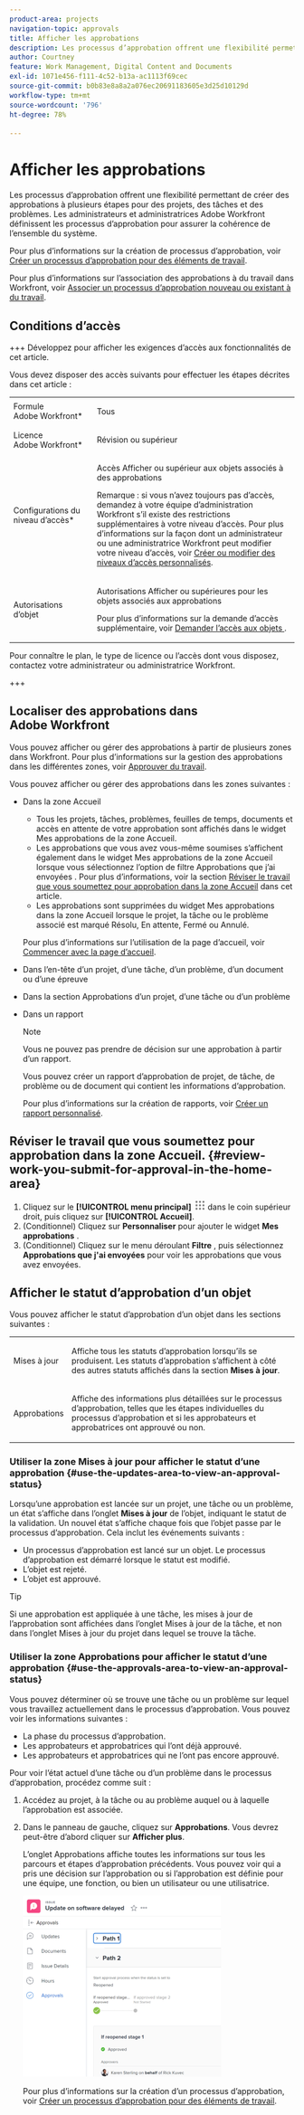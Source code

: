 ```yaml
---
product-area: projects
navigation-topic: approvals
title: Afficher les approbations
description: Les processus d’approbation offrent une flexibilité permettant de créer des approbations à plusieurs étapes pour des projets, des tâches et des problèmes. Les administrateurs et administratrices Adobe Workfront définissent les processus d’approbation pour assurer la cohérence de l’ensemble du système.
author: Courtney
feature: Work Management, Digital Content and Documents
exl-id: 1071e456-f111-4c52-b13a-ac1113f69cec
source-git-commit: b0b83e8a8a2a076ec20691183605e3d25d10129d
workflow-type: tm+mt
source-wordcount: '796'
ht-degree: 78%

---
```


# Afficher les approbations

Les processus d’approbation offrent une flexibilité permettant de créer des approbations à plusieurs étapes pour des projets, des tâches et des problèmes. Les administrateurs et administratrices Adobe Workfront définissent les processus d’approbation pour assurer la cohérence de l’ensemble du système.

Pour plus d’informations sur la création de processus d’approbation, voir [Créer un processus d’approbation pour des éléments de travail](../../administration-and-setup/customize-workfront/configure-approval-milestone-processes/create-approval-processes.md).

Pour plus d’informations sur l’association des approbations à du travail dans Workfront, voir [Associer un processus d’approbation nouveau ou existant à du travail](../../review-and-approve-work/manage-approvals/associate-approval-with-work.md).

## Conditions d’accès

+++ Développez pour afficher les exigences d’accès aux fonctionnalités de cet article.

Vous devez disposer des accès suivants pour effectuer les étapes décrites dans cet article :

<table style="table-layout:auto"> 
 <col> 
 <col> 
 <tbody> 
  <tr> 
   <td role="rowheader">Formule Adobe Workfront*</td> 
   <td> <p>Tous</p> </td> 
  </tr> 
  <tr> 
   <td role="rowheader">Licence Adobe Workfront*</td> 
   <td> <p>Révision ou supérieur</p> </td> 
  </tr> 
  <tr> 
   <td role="rowheader">Configurations du niveau d’accès*</td> 
   <td> <p>Accès Afficher ou supérieur aux objets associés à des approbations</p> <p>Remarque : si vous n’avez toujours pas d’accès, demandez à votre équipe d’administration Workfront s’il existe des restrictions supplémentaires à votre niveau d’accès. Pour plus d’informations sur la façon dont un administrateur ou une administratrice Workfront peut modifier votre niveau d’accès, voir <a href="../../administration-and-setup/add-users/configure-and-grant-access/create-modify-access-levels.md" class="MCXref xref">Créer ou modifier des niveaux d’accès personnalisés</a>.</p> </td> 
  </tr> 
  <tr> 
   <td role="rowheader">Autorisations d’objet</td> 
   <td> <p>Autorisations Afficher ou supérieures pour les objets associés aux approbations</p> <p>Pour plus d’informations sur la demande d’accès supplémentaire, voir <a href="../../workfront-basics/grant-and-request-access-to-objects/request-access.md" class="MCXref xref">Demander l’accès aux objets </a>.</p> </td> 
  </tr> 
 </tbody> 
</table>

Pour connaître le plan, le type de licence ou l’accès dont vous disposez, contactez votre administrateur ou administratrice Workfront.

+++

## Localiser des approbations dans Adobe Workfront

Vous pouvez afficher ou gérer des approbations à partir de plusieurs zones dans Workfront. Pour plus d’informations sur la gestion des approbations dans les différentes zones, voir [Approuver du travail](../../review-and-approve-work/manage-approvals/approving-work.md).

Vous pouvez afficher ou gérer des approbations dans les zones suivantes :

* Dans la zone Accueil

   * Tous les projets, tâches, problèmes, feuilles de temps, documents et accès en attente de votre approbation sont affichés dans le widget Mes approbations de la zone Accueil.
   * Les approbations que vous avez vous-même soumises s’affichent également dans le widget Mes approbations de la zone Accueil lorsque vous sélectionnez l’option de filtre Approbations que j’ai envoyées . Pour plus d’informations, voir la section [Réviser le travail que vous soumettez pour approbation dans la zone Accueil](#review-work-you-submit-for-approval-in-the-home-area) dans cet article.
   * Les approbations sont supprimées du widget Mes approbations dans la zone Accueil lorsque le projet, la tâche ou le problème associé est marqué Résolu, En attente, Fermé ou Annulé.

  Pour plus d’informations sur l’utilisation de la page d’accueil, voir [Commencer avec la page d’accueil](../../workfront-basics/using-home/using-the-home-area/get-started-with-home.md).

* Dans l’en-tête d’un projet, d’une tâche, d’un problème, d’un document ou d’une épreuve
* Dans la section Approbations d’un projet, d’une tâche ou d’un problème
* Dans un rapport

  >[!NOTE]
  >
  >Vous ne pouvez pas prendre de décision sur une approbation à partir d’un rapport.

  Vous pouvez créer un rapport d’approbation de projet, de tâche, de problème ou de document qui contient les informations d’approbation.

  Pour plus d’informations sur la création de rapports, voir [Créer un rapport personnalisé](../../reports-and-dashboards/reports/creating-and-managing-reports/create-custom-report.md).

## Réviser le travail que vous soumettez pour approbation dans la zone Accueil. {#review-work-you-submit-for-approval-in-the-home-area}

1. Cliquez sur le **[!UICONTROL menu principal]** ![](assets/main-menu-icon.png) dans le coin supérieur droit, puis cliquez sur **[!UICONTROL Accueil]**.
1. (Conditionnel) Cliquez sur **Personnaliser** pour ajouter le widget **Mes approbations** .
1. (Conditionnel) Cliquez sur le menu déroulant **Filtre** , puis sélectionnez **Approbations que j&#39;ai envoyées** pour voir les approbations que vous avez envoyées.


## Afficher le statut d’approbation d’un objet

Vous pouvez afficher le statut d’approbation d’un objet dans les sections suivantes :

<table style="table-layout:auto"> 
 <col> 
 <col> 
 <tbody> 
  <tr> 
   <td role="rowheader">Mises à jour </td> 
   <td> <p>Affiche tous les statuts d’approbation lorsqu’ils se produisent. Les statuts d’approbation s’affichent à côté des autres statuts affichés dans la section <strong>Mises à jour</strong>.</p> </td> 
  </tr> 
  <tr> 
   <td role="rowheader">Approbations</td> 
   <td> <p>Affiche des informations plus détaillées sur le processus d’approbation, telles que les étapes individuelles du processus d’approbation et si les approbateurs et approbatrices ont approuvé ou non.</p> </td> 
  </tr> 
 </tbody> 
</table>

### Utiliser la zone Mises à jour pour afficher le statut d’une approbation {#use-the-updates-area-to-view-an-approval-status}

Lorsqu’une approbation est lancée sur un projet, une tâche ou un problème, un état s’affiche dans l’onglet **Mises à jour** de l’objet, indiquant le statut de la validation. Un nouvel état s’affiche chaque fois que l’objet passe par le processus d’approbation. Cela inclut les événements suivants :

* Un processus d’approbation est lancé sur un objet. Le processus d’approbation est démarré lorsque le statut est modifié.
* L’objet est rejeté.
* L’objet est approuvé.

>[!TIP]
>
>Si une approbation est appliquée à une tâche, les mises à jour de l’approbation sont affichées dans l’onglet Mises à jour de la tâche, et non dans l’onglet Mises à jour du projet dans lequel se trouve la tâche.

### Utiliser la zone Approbations pour afficher le statut d’une approbation {#use-the-approvals-area-to-view-an-approval-status}

Vous pouvez déterminer où se trouve une tâche ou un problème sur lequel vous travaillez actuellement dans le processus d’approbation. Vous pouvez voir les informations suivantes :

* La phase du processus d’approbation.
* Les approbateurs et approbatrices qui l’ont déjà approuvé.
* Les approbateurs et approbatrices qui ne l’ont pas encore approuvé.

Pour voir l’état actuel d’une tâche ou d’un problème dans le processus d’approbation, procédez comme suit :

1. Accédez au projet, à la tâche ou au problème auquel ou à laquelle l’approbation est associée.
1. Dans le panneau de gauche, cliquez sur **Approbations**. Vous devrez peut-être d’abord cliquer sur **Afficher plus**.

   L’onglet Approbations affiche toutes les informations sur tous les parcours et étapes d’approbation précédents. Vous pouvez voir qui a pris une décision sur l’approbation ou si l’approbation est définie pour une équipe, une fonction, ou bien un utilisateur ou une utilisatrice.

   ![](assets/approvals-tab-expanded-on-issue-nwe-350x320.png)

   Pour plus d’informations sur la création d’un processus d’approbation, voir [Créer un processus d’approbation pour des éléments de travail](../../administration-and-setup/customize-workfront/configure-approval-milestone-processes/create-approval-processes.md).
